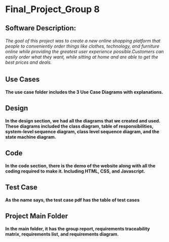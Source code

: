 # Final_Project_Group 8

## Software Description:
  ###### The goal of this project was to create a new online shopping platform that people to conveniently order things like clothes, technology, and furniture online while providing the greatest user experience possible.Customers can easily order what they want, while sitting at home and are able to get the best prices and deals.

## Use Cases
#### The use case folder includes the 3 Use Case Diagrams with explanations.

## Design

#### In the design section, we had all the diagrams that we created and used. These diagrams included the class diagram, table of responsibilities, system-level sequence diagram, class level sequence diagram, and the state machine diagram.

## Code
#### In the code section, there is the demo of the website along with all the coding required to make it. Including HTML, CSS, and Javascript.

## Test Case
#### As the name says, the test case pdf has the table of test cases


## Project Main Folder

#### In the main folder, it has the group report, requirements traceability matrix, requirements list, and requirements diagram.


 

 

